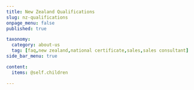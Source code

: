 ```yaml
---
title: New Zealand Qualifications
slug: nz-qualifications
onpage_menu: false
published: true

taxonomy:
  category: about-us
  tag: [faq,new zealand,national certificate,sales,sales consultant]
side_bar_menu: true

content:
  items: @self.children

---
```

